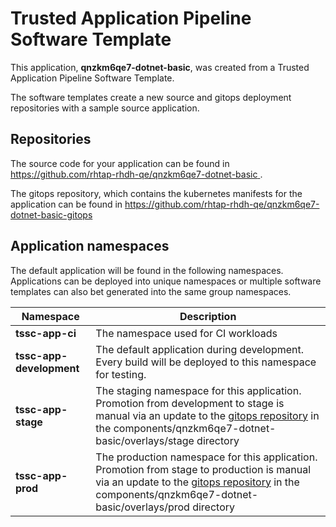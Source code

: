 # Trusted Application Pipeline Software Template

This application, **qnzkm6qe7-dotnet-basic**, was created from a Trusted Application Pipeline Software Template.

The software templates create a new source and gitops deployment repositories with a sample source application. 

## Repositories

The source code for your application can be found in [https://github.com/rhtap-rhdh-qe/qnzkm6qe7-dotnet-basic ](https://github.com/rhtap-rhdh-qe/qnzkm6qe7-dotnet-basic ).
 
The gitops repository, which contains the kubernetes manifests for the application can be found in 
[https://github.com/rhtap-rhdh-qe/qnzkm6qe7-dotnet-basic-gitops ](https://github.com/rhtap-rhdh-qe/qnzkm6qe7-dotnet-basic-gitops ) 

## Application namespaces 

The default application will be found in the following namespaces. Applications can be deployed into unique namespaces or multiple software templates can also bet generated into the same group namespaces.  

|  Namespace   |  Description   |  
| -------- | -------- |
| **tssc-app-ci** | The namespace used for CI workloads |
| **tssc-app-development** | The default application during development. Every build will be deployed to this namespace for testing. |
| **tssc-app-stage** | The staging namespace for this application. Promotion from development to stage is manual via an update to the [gitops repository](https://github.com/rhtap-rhdh-qe/qnzkm6qe7-dotnet-basic-gitops ) in the components/qnzkm6qe7-dotnet-basic/overlays/stage directory |
| **tssc-app-prod** | The production namespace for this application. Promotion from stage to production is manual via an update to the [gitops repository](https://github.com/rhtap-rhdh-qe/qnzkm6qe7-dotnet-basic-gitops ) in the components/qnzkm6qe7-dotnet-basic/overlays/prod directory |